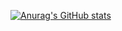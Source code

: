 
 [![Anurag's GitHub stats](https://github-readme-stats.vercel.app/api?username=1990569689&show_icons=true)](https://github.com/anuraghazra/github-readme-stats)
